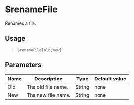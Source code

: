# $renameFile
Renames a file.
## Usage
> `$renameFile[old;new]`
## Parameters
| Name |    Description     |  Type  | Default value |
|------|--------------------|--------|---------------|
| Old  | The old file name. | String | none          |
| New  | The new file name. | String | none          |
